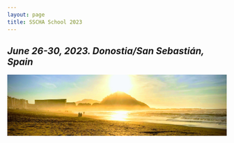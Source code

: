 ```yaml
---
layout: page
title: SSCHA School 2023
---
```


## *June 26-30, 2023. Donostia/San Sebastián, Spain*

![Donostia](img/Donostia.jpg)

